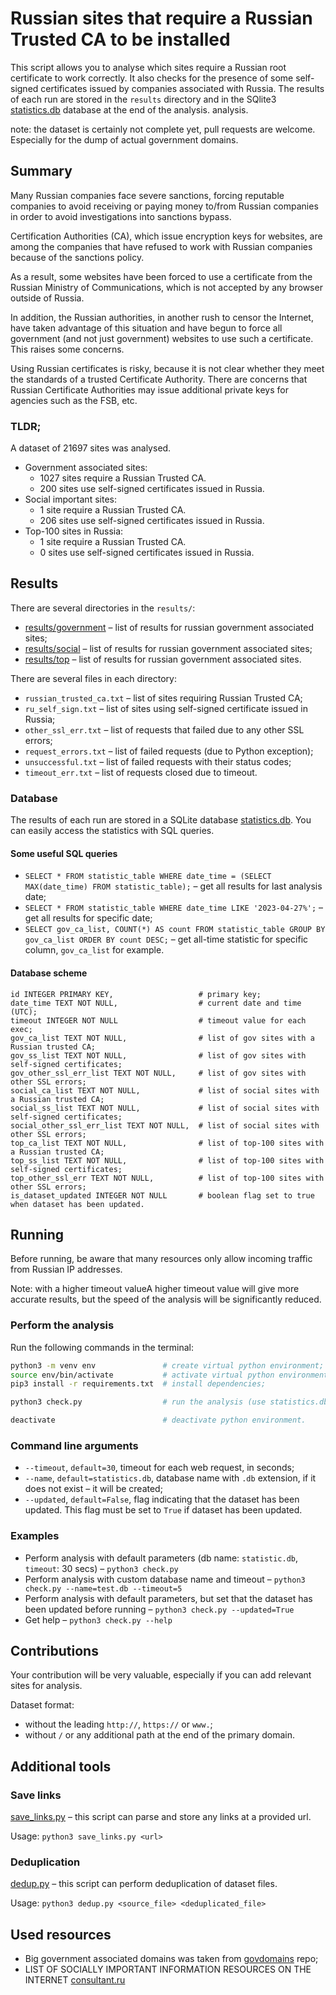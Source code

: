 # Russian sites that require a Russian Trusted CA to be installed

This script allows you to analyse which sites require a Russian root certificate to work correctly.
It also checks for the presence of some self-signed certificates issued by companies associated with Russia.
The results of each run are stored in the `results` directory and in the SQlite3 [statistics.db](statistics.db) database
at the end of the analysis.
analysis.

note: the dataset is certainly not complete yet, pull requests are welcome. Especially for the dump of actual government
domains.

## Summary

Many Russian companies face severe sanctions, forcing reputable companies to avoid receiving or paying money to/from
Russian companies in order to avoid investigations into sanctions bypass.

Certification Authorities (CA), which issue encryption keys for websites, are among the companies that have refused to
work with Russian companies because of the sanctions policy.

As a result, some websites have been forced to use a certificate from the Russian Ministry of Communications, which is
not accepted by any browser outside of Russia.

In addition, the Russian authorities, in another rush to censor the Internet, have taken advantage of this situation and
have begun to force all government (and not just government) websites to use such a certificate. This raises some
concerns.

Using Russian certificates is risky, because it is not clear whether they meet the standards of a trusted Certificate
Authority. There are concerns that Russian Certificate Authorities may issue additional private keys for agencies such
as the FSB, etc.

### TLDR;

A dataset of 21697 sites was analysed.

- Government associated sites:
    - 1027 sites require a Russian Trusted CA.
    - 200 sites use self-signed certificates issued in Russia.
- Social important sites:
    - 1 site require a Russian Trusted CA.
    - 206 sites use self-signed certificates issued in Russia.
- Top-100 sites in Russia:
    - 1 site require a Russian Trusted CA.
    - 0 sites use self-signed certificates issued in Russia.

## Results

There are several directories in the `results/`:

- [results/government](results/government) – list of results for russian government associated sites;
- [results/social](results/social) – list of results for russian government associated sites;
- [results/top](results/top) – list of results for russian government associated sites.

There are several files in each directory:

- `russian_trusted_ca.txt` – list of sites requiring Russian Trusted CA;
- `ru_self_sign.txt` – list of sites using self-signed certificate issued in Russia;
- `other_ssl_err.txt` – list of requests that failed due to any other SSL errors;
- `request_errors.txt` – list of failed requests (due to Python exception);
- `unsuccessful.txt` – list of failed requests with their status codes;
- `timeout_err.txt` – list of requests closed due to timeout.

### Database

The results of each run are stored in a SQLite database [statistics.db](statistics.db). You can easily access the
statistics with SQL queries.

#### Some useful SQL queries

- `SELECT * FROM statistic_table WHERE date_time = (SELECT MAX(date_time) FROM statistic_table);` – get all results for
  last analysis date;
- `SELECT * FROM statistic_table WHERE date_time LIKE '2023-04-27%';` – get all results for specific date;
- `SELECT gov_ca_list, COUNT(*) AS count FROM statistic_table GROUP BY gov_ca_list ORDER BY count DESC;` – get all-time
  statistic for specific column, `gov_ca_list` for example.

#### Database scheme

    id INTEGER PRIMARY KEY,                   # primary key;
    date_time TEXT NOT NULL,                  # current date and time (UTC);
    timeout INTEGER NOT NULL                  # timeout value for each exec;
    gov_ca_list TEXT NOT NULL,                # list of gov sites with a Russian trusted CA;
    gov_ss_list TEXT NOT NULL,                # list of gov sites with self-signed certificates;
    gov_other_ssl_err_list TEXT NOT NULL,     # list of gov sites with other SSL errors;
    social_ca_list TEXT NOT NULL,             # list of social sites with a Russian trusted CA;
    social_ss_list TEXT NOT NULL,             # list of social sites with self-signed certificates;
    social_other_ssl_err_list TEXT NOT NULL,  # list of social sites with other SSL errors;
    top_ca_list TEXT NOT NULL,                # list of top-100 sites with a Russian trusted CA;
    top_ss_list TEXT NOT NULL,                # list of top-100 sites with self-signed certificates;
    top_other_ssl_err TEXT NOT NULL,          # list of top-100 sites with other SSL errors;
    is_dataset_updated INTEGER NOT NULL       # boolean flag set to true when dataset has been updated.

## Running

Before running, be aware that many resources only allow incoming traffic from Russian IP addresses.

Note: with a higher timeout valueA higher timeout value will give more accurate results, but the speed of the analysis
will be significantly reduced.

### Perform the analysis

Run the following commands in the terminal:

```bash
python3 -m venv env               # create virtual python environment;
source env/bin/activate           # activate virtual python environment;
pip3 install -r requirements.txt  # install dependencies;

python3 check.py                  # run the analysis (use statistics.db and timeout=30 seconds by default);

deactivate                        # deactivate python environment.

```

### Command line arguments

- `--timeout`, `default=30`, timeout for each web request, in seconds;
- `--name`, `default=statistics.db`, database name with `.db` extension, if it does not exist – it will be created;
- `--updated`, `default=False`, flag indicating that the dataset has been updated. This flag must be set to `True` if
  dataset has been updated.

### Examples

- Perform analysis with default parameters (db name: `statistic.db`, `timeout`: 30 secs) – `python3 check.py`
- Perform analysis with custom database name and timeout – `python3 check.py --name=test.db --timeout=5`
- Perform analysis with default parameters, but set that the dataset has been updated before
  running – `python3 check.py --updated=True`
- Get help – `python3 check.py --help`

## Contributions

Your contribution will be very valuable, especially if you can add relevant sites for analysis.

Dataset format:

- without the leading `http://`, `https://` or `www.`;
- without `/` or any additional path at the end of the primary domain.

## Additional tools

### Save links

[save_links.py](save_links.py) – this script can parse and store any links at a provided url.

Usage:
`python3 save_links.py <url>`

### Deduplication

[dedup.py](dedup.py) – this script can perform deduplication of dataset files.

Usage:
`python3 dedup.py <source_file> <deduplicated_file>`

## Used resources

- Big government associated domains was taken from [govdomains](https://github.com/infoculture/govdomains) repo;
- LIST OF SOCIALLY IMPORTANT INFORMATION RESOURCES ON THE
  INTERNET [consultant.ru](http://www.consultant.ru/document/cons_doc_LAW_349660/5715f8a0641b857e9e101510d765f9671e6b716a/)
